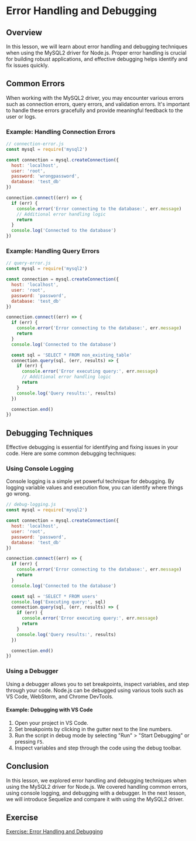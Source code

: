# Error Handling and Debugging

## Overview

In this lesson, we will learn about error handling and debugging techniques when using the MySQL2 driver for Node.js. Proper error handling is crucial for building robust applications, and effective debugging helps identify and fix issues quickly.

## Common Errors

When working with the MySQL2 driver, you may encounter various errors such as connection errors, query errors, and validation errors. It's important to handle these errors gracefully and provide meaningful feedback to the user or logs.

### Example: Handling Connection Errors

```javascript
// connection-error.js
const mysql = require('mysql2')

const connection = mysql.createConnection({
  host: 'localhost',
  user: 'root',
  password: 'wrongpassword',
  database: 'test_db'
})

connection.connect((err) => {
  if (err) {
    console.error('Error connecting to the database:', err.message)
    // Additional error handling logic
    return
  }
  console.log('Connected to the database')
})
```

### Example: Handling Query Errors

```javascript
// query-error.js
const mysql = require('mysql2')

const connection = mysql.createConnection({
  host: 'localhost',
  user: 'root',
  password: 'password',
  database: 'test_db'
})

connection.connect((err) => {
  if (err) {
    console.error('Error connecting to the database:', err.message)
    return
  }
  console.log('Connected to the database')

  const sql = 'SELECT * FROM non_existing_table'
  connection.query(sql, (err, results) => {
    if (err) {
      console.error('Error executing query:', err.message)
      // Additional error handling logic
      return
    }
    console.log('Query results:', results)
  })

  connection.end()
})
```

## Debugging Techniques

Effective debugging is essential for identifying and fixing issues in your code. Here are some common debugging techniques:

### Using Console Logging

Console logging is a simple yet powerful technique for debugging. By logging variable values and execution flow, you can identify where things go wrong.

```javascript
// debug-logging.js
const mysql = require('mysql2')

const connection = mysql.createConnection({
  host: 'localhost',
  user: 'root',
  password: 'password',
  database: 'test_db'
})

connection.connect((err) => {
  if (err) {
    console.error('Error connecting to the database:', err.message)
    return
  }
  console.log('Connected to the database')

  const sql = 'SELECT * FROM users'
  console.log('Executing query:', sql)
  connection.query(sql, (err, results) => {
    if (err) {
      console.error('Error executing query:', err.message)
      return
    }
    console.log('Query results:', results)
  })

  connection.end()
})
```

### Using a Debugger

Using a debugger allows you to set breakpoints, inspect variables, and step through your code. Node.js can be debugged using various tools such as VS Code, WebStorm, and Chrome DevTools.

#### Example: Debugging with VS Code

1. Open your project in VS Code.
2. Set breakpoints by clicking in the gutter next to the line numbers.
3. Run the script in debug mode by selecting "Run" > "Start Debugging" or pressing `F5`.
4. Inspect variables and step through the code using the debug toolbar.

## Conclusion

In this lesson, we explored error handling and debugging techniques when using the MySQL2 driver for Node.js. We covered handling common errors, using console logging, and debugging with a debugger. In the next lesson, we will introduce Sequelize and compare it with using the MySQL2 driver.

## Exercise

[Exercise: Error Handling and Debugging](exercise.md)
